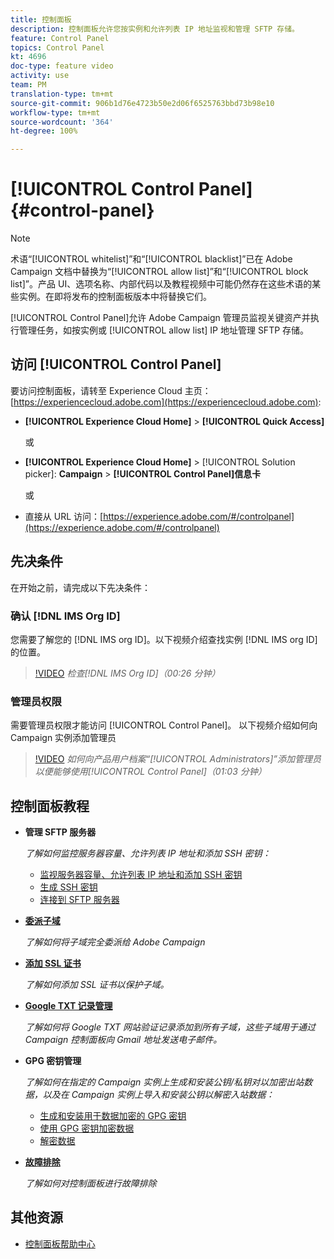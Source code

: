 ```yaml
---
title: 控制面板
description: 控制面板允许您按实例和允许列表 IP 地址监视和管理 SFTP 存储。
feature: Control Panel
topics: Control Panel
kt: 4696
doc-type: feature video
activity: use
team: PM
translation-type: tm+mt
source-git-commit: 906b1d76e4723b50e2d06f6525763bbd73b98e10
workflow-type: tm+mt
source-wordcount: '364'
ht-degree: 100%

---
```



# [!UICONTROL Control Panel] {#control-panel}

>[!NOTE]
>
>术语“[!UICONTROL whitelist]”和“[!UICONTROL blacklist]”已在 Adobe Campaign 文档中替换为“[!UICONTROL allow list]”和“[!UICONTROL block list]”。产品 UI、选项名称、内部代码以及教程视频中可能仍然存在这些术语的某些实例。在即将发布的控制面板版本中将替换它们。

[!UICONTROL Control Panel]允许 Adobe Campaign 管理员监视关键资产并执行管理任务，如按实例或 [!UICONTROL allow list] IP 地址管理 SFTP 存储。

## 访问 [!UICONTROL Control Panel]

要访问控制面板，请转至 Experience Cloud 主页：[https://experiencecloud.adobe.com](https://experiencecloud.adobe.com):

* **[!UICONTROL Experience Cloud Home]** > **[!UICONTROL Quick Access]**

   或
* **[!UICONTROL Experience Cloud Home]**  > [!UICONTROL Solution picker]: **Campaign** > **[!UICONTROL Control Panel]信息卡&#x200B;**

   或

* 直接从 URL 访问：[https://experience.adobe.com/#/controlpanel](https://experience.adobe.com/#/controlpanel)

## 先决条件

在开始之前，请完成以下先决条件：

### 确认 [!DNL IMS Org ID]

您需要了解您的 [!DNL IMS org ID]。以下视频介绍查找实例 [!DNL IMS org ID] 的位置。

>[!VIDEO](https://video.tv.adobe.com/v/27183?quality=12)
*检查[!DNL IMS Org ID]（00:26 分钟）*

### 管理员权限

需要管理员权限才能访问 [!UICONTROL Control Panel]。
以下视频介绍如何向 Campaign 实例添加管理员

>[!VIDEO](https://video.tv.adobe.com/v/27147?quality=12)
*如何向产品用户档案“[!UICONTROL Administrators]”添加管理员以便能够使用[!UICONTROL Control Panel]（01:03 分钟）*

## 控制面板教程

* **管理 SFTP 服务器**

   *了解如何监控服务器容量、允许列表 IP 地址和添加 SSH 密钥：*

   * [监视服务器容量、允许列表 IP 地址和添加 SSH 密钥](/help/administrating/control-panel/monitoring-server-capacity-allow-listing-adding-ssh-key.md)
   * [生成 SSH 密钥](/help/administrating/control-panel/generate-ssh-key.md)
   * [连接到 SFTP 服务器](/help/administrating/control-panel/connect-to-sftp-server.md)
* **[委派子域](/help/administrating/control-panel/subdomain-delegation.md)**

   *了解如何将子域完全委派给 Adobe Campaign*
* **[添加 SSL 证书](/help/administrating/control-panel/adding-ssl-certificates.md)**

   *了解如何添加 SSL 证书以保护子域。*

* **[Google TXT 记录管理](/help/administrating/control-panel/google-txt-record-management.md)**

   *了解如何将 Google TXT 网站验证记录添加到所有子域，这些子域用于通过 Campaign 控制面板向 Gmail 地址发送电子邮件。*

* **GPG 密钥管理**

   *了解如何在指定的 Campaign 实例上生成和安装公钥/私钥对以加密出站数据，以及在 Campaign 实例上导入和安装公钥以解密入站数据：*

   * [生成和安装用于数据加密的 GPG 密钥](./gpg-key-management/generating-and-installing-gpg-keys-for-data-encryption.md)
   * [使用 GPG 密钥加密数据](./gpg-key-management/using-a-gpg-key-to-encrypt-data.md)
   * [解密数据](./gpg-key-management/decrypting-data.md)

* **[故障排除](/help/administrating/control-panel/trouble-shooting.md)**

   *了解如何对控制面板进行故障排除*

## 其他资源

* [控制面板帮助中心](https://docs.adobe.com/content/help/zh-Hans/control-panel/using/control-panel-home.html)

